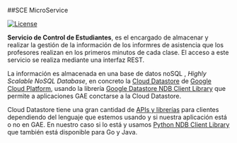 ##SCE MicroService

[![License](http://img.shields.io/:license-mit-blue.svg)](http://doge.mit-license.org)


**Servicio de Control de Estudiantes**, es el encargado de almacenar y realizar la gestión de la información de los informres de asistencia que los profesores realizan en los primeros minutos de cada clase.
El acceso a este servicio se realiza mediante una interfaz REST.

La información es almacenada en una base de datos noSQL , *Highly Scalable NoSQL Database*, en concreto la [Cloud Datastore](https://cloud.google.com/datastore/docs/) de [Google Cloud Platform](https://cloud.google.com/products/), usando la librería [Google Datastore NDB Client Library](https://cloud.google.com/appengine/docs/python/ndb/) que permite a aplicaciones GAE conctarse a la Cloud Datastore.

Cloud Datastore tiene una gran cantidad de [APIs y librerías](https://cloud.google.com/datastore/docs/apis) para clientes dependiendo del lenguaje que estemos usando y si nuestra aplicación está o no en GAE. En nuestro caso si lo está y usamos [Python NDB Client Library](https://cloud.google.com/appengine/docs/python/ndb/) que también está disponible para Go y Java.
